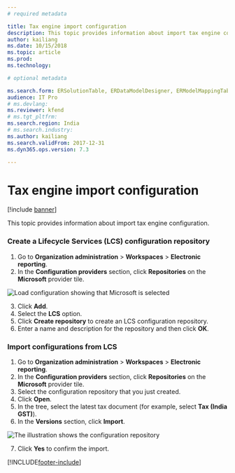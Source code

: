 ```yaml
---
# required metadata

title: Tax engine import configuration
description: This topic provides information about import tax engine configuration.
author: kailiang
ms.date: 10/15/2018
ms.topic: article
ms.prod: 
ms.technology: 

# optional metadata

ms.search.form: ERSolutionTable, ERDataModelDesigner, ERModelMappingTable, GTE
audience: IT Pro
# ms.devlang: 
ms.reviewer: kfend
# ms.tgt_pltfrm: 
ms.search.region: India
# ms.search.industry: 
ms.author: kailiang
ms.search.validFrom: 2017-12-31
ms.dyn365.ops.version: 7.3

---
```


# Tax engine import configuration

[!include [banner](../includes/banner.md)]

This topic provides information about import tax engine configuration.

### Create a Lifecycle Services (LCS) configuration repository
1. Go to **Organization administration** > **Workspaces** > **Electronic reporting**.
2. In the **Configuration providers** section, click **Repositories** on the **Microsoft** provider tile.

![Load configuration showing that Microsoft is selected](media/gte-extension-repositories.png)

3. Click **Add**. 
4. Select the **LCS** option. 
5. Click **Create repository** to create an LCS configuration repository.
6. Enter a name and description for the repository and then click **OK**.

### Import configurations from LCS
1. Go to **Organization administration** > **Workspaces** > **Electronic reporting**.
2. In the **Configuration providers** section, click **Repositories** on the **Microsoft** provider tile.
3. Select the configuration repository that you just created. 
4. Click **Open**.
5. In the tree, select the latest tax document (for example, select **Tax (India GST)**).
6. In the **Versions** section, click **Import**.

![The illustration shows the configuration repository](media/gte-extension-import-configurations.png)

7. Click **Yes** to confirm the import.


[!INCLUDE[footer-include](../../includes/footer-banner.md)]
